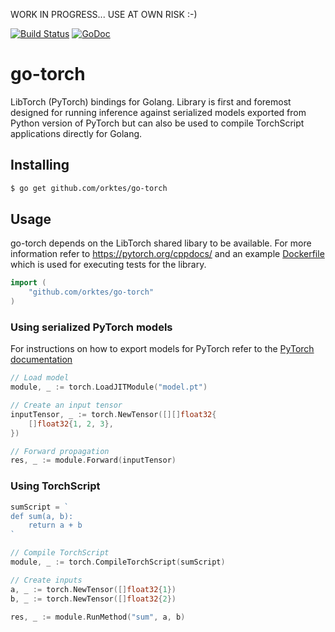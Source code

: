 WORK IN PROGRESS... USE AT OWN RISK :-)

[![Build Status](https://travis-ci.org/orktes/go-torch.svg?branch=master)](https://travis-ci.org/orktes/go-torch)
[![GoDoc](https://godoc.org/github.com/orktes/go-torch?status.svg)](http://godoc.org/github.com/orktes/go-torch)

# go-torch

LibTorch (PyTorch) bindings for Golang. Library is first and foremost designed for running inference against serialized models exported from Python version of PyTorch but can also be used to compile TorchScript applications directly for Golang.

## Installing
```sh
$ go get github.com/orktes/go-torch
```

## Usage

go-torch depends on the LibTorch shared libary to be available. For more information refer to https://pytorch.org/cppdocs/ and an example [Dockerfile](https://github.com/orktes/go-torch/blob/master/scripts/Dockerfile) which is used for executing tests for the library.

```go
import (
    "github.com/orktes/go-torch"
)
```

### Using serialized PyTorch models

For instructions on how to export models for PyTorch refer to the [PyTorch documentation](https://pytorch.org/tutorials/advanced/cpp_export.html)


```go
// Load model
module, _ := torch.LoadJITModule("model.pt")

// Create an input tensor
inputTensor, _ := torch.NewTensor([][]float32{
    []float32{1, 2, 3},
})

// Forward propagation
res, _ := module.Forward(inputTensor)

```

### Using TorchScript

```go
sumScript = `
def sum(a, b):
    return a + b
`

// Compile TorchScript
module, _ := torch.CompileTorchScript(sumScript)

// Create inputs
a, _ := torch.NewTensor([]float32{1})
b, _ := torch.NewTensor([]float32{2})

res, _ := module.RunMethod("sum", a, b)

```